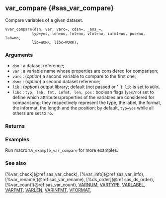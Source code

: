 ## var_compare {#sas_var_compare}
Compare variables of a given dataset.

	%var_compare(dsn, var, varc=, cdsn=, _ans_=, 
				typ=yes, len=no, fmt=no, vfmt=no, infmt=no, pos=no, lab=no, 
				lib=WORK, libc=WORK);

### Arguments
* `dsn` : a dataset reference;
* `var` : a variable name whose properties are considered for comparison;
* `varc` : (_option_) a second variable to compare to the first one;
* `dsnc` : (_option_) a second dataset reference;
* `lib` : (_option_) output library; default (not passed or ' '): `lib` is set to `WORK`.
* `libc` : 
`typ, lab, fmt, infmt, len, pos` : boolean flags (`yes/no`) set to define which attributes/properties 
	of the variables are considered for comparisong; they respectively represent the type, the label, 
	the format, the informat, the length and the position; by default, `typ=yes` while all others are 
	set to `no`.

### Returns

### Examples
Run macro `%%_example_var_compare` for more examples.

### See also
[%var_check](@ref sas_var_check), [%var_info](@ref sas_var_info), [%var_rename](@ref sas_var_rename), 
[%ds_order](@ref sas_ds_order), [%var_count](@ref sas_var_count),
[VARNUM](http://support.sas.com/documentation/cdl/en/lrdict/64316/HTML/default/viewer.htm#a000148439.htm),
[VARTYPE](http://support.sas.com/documentation/cdl/en/lrdict/64316/HTML/default/viewer.htm#a000148443.htm),
[VARLABEL](http://support.sas.com/documentation/cdl/en/lrdict/64316/HTML/default/viewer.htm#a000148456.htm),
[VARFMT](http://support.sas.com/documentation/cdl/en/lrdict/64316/HTML/default/viewer.htm#a000148399.htm),
[VARLEN](http://support.sas.com/documentation/cdl/en/lrdict/64316/HTML/default/viewer.htm#a000148433.htm),
[VARINFMT](http://support.sas.com/documentation/cdl/en/lrdict/64316/HTML/default/viewer.htm#a000148419.htm),
[VFORMAT](http://support.sas.com/documentation/cdl/en/lrdict/64316/HTML/default/viewer.htm#a000245971.htm),

